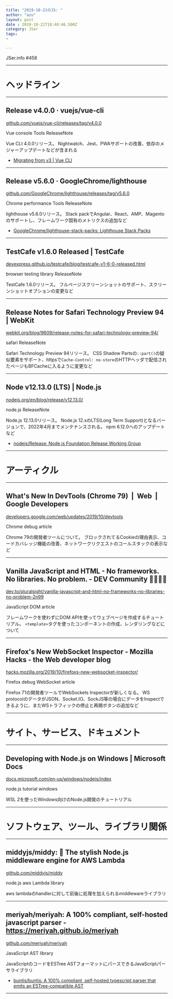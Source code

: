 ```yaml
---
title: "2019-10-21のJS: "
author: "azu"
layout: post
date : 2019-10-21T10:40:46.500Z
category: JSer
tags:
-

---
```


JSer.info #458

----

<h1 class="site-genre">ヘッドライン</h1>

----

## Release v4.0.0 · vuejs/vue-cli
[github.com/vuejs/vue-cli/releases/tag/v4.0.0](https://github.com/vuejs/vue-cli/releases/tag/v4.0.0 "Release v4.0.0 · vuejs/vue-cli")
<p class="jser-tags jser-tag-icon"><span class="jser-tag">Vue</span> <span class="jser-tag">console</span> <span class="jser-tag">Tools</span> <span class="jser-tag">ReleaseNote</span></p>

Vue CLI 4.0.0リリース。
Nightwatch、Jest、PWAサポートの改善、依存のメジャーアップデートなどが含まれる

- [Migrating from v3 | Vue CLI](https://cli.vuejs.org/migrating-from-v3/ "Migrating from v3 | Vue CLI")

----

## Release v5.6.0 · GoogleChrome/lighthouse
[github.com/GoogleChrome/lighthouse/releases/tag/v5.6.0](https://github.com/GoogleChrome/lighthouse/releases/tag/v5.6.0 "Release v5.6.0 · GoogleChrome/lighthouse")
<p class="jser-tags jser-tag-icon"><span class="jser-tag">Chrome</span> <span class="jser-tag">performance</span> <span class="jser-tag">Tools</span> <span class="jser-tag">ReleaseNote</span></p>

lighthouse v5.6.0リリース。
Stack packでAngular、React、AMP、Magentoのサポートし、フレームワーク固有のメトリクスの追加など

- [GoogleChrome/lighthouse-stack-packs: Lighthouse Stack Packs](https://github.com/GoogleChrome/lighthouse-stack-packs "GoogleChrome/lighthouse-stack-packs: Lighthouse Stack Packs")

----

## TestCafe v1.6.0 Released | TestCafe
[devexpress.github.io/testcafe/blog/testcafe-v1-6-0-released.html](https://devexpress.github.io/testcafe/blog/testcafe-v1-6-0-released.html "TestCafe v1.6.0 Released | TestCafe")
<p class="jser-tags jser-tag-icon"><span class="jser-tag">browser</span> <span class="jser-tag">testing</span> <span class="jser-tag">library</span> <span class="jser-tag">ReleaseNote</span></p>

TestCafe 1.6.0リリース。
フルページスクリーンショットのサポート、スクリーンショットオプションの変更など


----

## Release Notes for Safari Technology Preview 94 | WebKit
[webkit.org/blog/9609/release-notes-for-safari-technology-preview-94/](https://webkit.org/blog/9609/release-notes-for-safari-technology-preview-94/ "Release Notes for Safari Technology Preview 94 | WebKit")
<p class="jser-tags jser-tag-icon"><span class="jser-tag">safari</span> <span class="jser-tag">ReleaseNote</span></p>

Safari Technology Preview 94リリース。
CSS Shadow Partsの`::part()`の疑似要素をサポート、httpsで`Cache-Control: no-store`のHTTPヘッダで配信されたページもBFCacheに入るように変更など


----

## Node v12.13.0 (LTS) | Node.js
[nodejs.org/en/blog/release/v12.13.0/](https://nodejs.org/en/blog/release/v12.13.0/ "Node v12.13.0 (LTS) | Node.js")
<p class="jser-tags jser-tag-icon"><span class="jser-tag">node.js</span> <span class="jser-tag">ReleaseNote</span></p>

Node.js 12.13.0リリース。
Node.js 12.xのLTS(Long Term Support)となるバージョンで、2022年4月までメンテナンスされる。
npm 6.12.0へのアップデートなど

- [nodejs/Release: Node.js Foundation Release Working Group](https://github.com/nodejs/Release "nodejs/Release: Node.js Foundation Release Working Group")

----
<h1 class="site-genre">アーティクル</h1>

----

## What's New In DevTools (Chrome 79)  |  Web  |  Google Developers
[developers.google.com/web/updates/2019/10/devtools](https://developers.google.com/web/updates/2019/10/devtools "What's New In DevTools (Chrome 79)  |  Web  |  Google Developers")
<p class="jser-tags jser-tag-icon"><span class="jser-tag">Chrome</span> <span class="jser-tag">debug</span> <span class="jser-tag">article</span></p>

Chrome 79の開発者ツールについて。
ブロックされてるCookieの理由表示、コードカバレッジ機能の改善、ネットワークリクエストのコールスタックの表示など


----

## Vanilla JavaScript and HTML - No frameworks. No libraries. No problem. - DEV Community 👩‍💻👨‍💻
[dev.to/pluralsight/vanilla-javascript-and-html-no-frameworks-no-libraries-no-problem-2n99](https://dev.to/pluralsight/vanilla-javascript-and-html-no-frameworks-no-libraries-no-problem-2n99 "Vanilla JavaScript and HTML - No frameworks. No libraries. No problem. - DEV Community 👩‍💻👨‍💻")
<p class="jser-tags jser-tag-icon"><span class="jser-tag">JavaScript</span> <span class="jser-tag">DOM</span> <span class="jser-tag">article</span></p>

フレームワークを使わずにDOM APIを使ってウェブページを作成するチュートリアル。
`<template>`タグを使ったコンポーネントの作成、レンダリングなどについて


----

## Firefox's New WebSocket Inspector - Mozilla Hacks - the Web developer blog
[hacks.mozilla.org/2019/10/firefoxs-new-websocket-inspector/](https://hacks.mozilla.org/2019/10/firefoxs-new-websocket-inspector/ "Firefox's New WebSocket Inspector - Mozilla Hacks - the Web developer blog")
<p class="jser-tags jser-tag-icon"><span class="jser-tag">Firefox</span> <span class="jser-tag">debug</span> <span class="jser-tag">WebSocket</span> <span class="jser-tag">article</span></p>

Firefox 71の開発者ツールでWebSockets Inspectorが新しくなる。
WS protocolのデータがJSON、Socket.IO、SockJS等の場合にデータをInspectできるように、またWSトラフィックの停止と再開ボタンの追加など


----
<h1 class="site-genre">サイト、サービス、ドキュメント</h1>

----

## Developing with Node.js on Windows | Microsoft Docs
[docs.microsoft.com/en-us/windows/nodejs/index](https://docs.microsoft.com/en-us/windows/nodejs/index "Developing with Node.js on Windows | Microsoft Docs")
<p class="jser-tags jser-tag-icon"><span class="jser-tag">node.js</span> <span class="jser-tag">tutorial</span> <span class="jser-tag">windows</span></p>

WSL 2を使ったWindows向けのNode.js開発のチュートリアル


----
<h1 class="site-genre">ソフトウェア、ツール、ライブラリ関係</h1>

----

## middyjs/middy: 🛵 The stylish Node.js middleware engine for AWS Lambda
[github.com/middyjs/middy](https://github.com/middyjs/middy "middyjs/middy: 🛵 The stylish Node.js middleware engine for AWS Lambda")
<p class="jser-tags jser-tag-icon"><span class="jser-tag">node.js</span> <span class="jser-tag">aws</span> <span class="jser-tag">Lambda</span> <span class="jser-tag">library</span></p>

aws lambdaのhandlerに対して前後に処理を加えられるmiddlewareライブラリ


----

## meriyah/meriyah: A 100% compliant, self-hosted javascript parser - https://meriyah.github.io/meriyah
[github.com/meriyah/meriyah](https://github.com/meriyah/meriyah "meriyah/meriyah: A 100% compliant, self-hosted javascript parser - https://meriyah.github.io/meriyah")
<p class="jser-tags jser-tag-icon"><span class="jser-tag">JavaScript</span> <span class="jser-tag">AST</span> <span class="jser-tag">library</span></p>

JavaScriptのコードをESTree ASTフォーマットにパースできるJavaScriptパーサライブラリ

- [buntis/buntis: A 100% compliant, self-hosted typescript parser that emits an ESTree-compatible AST](https://github.com/buntis/buntis "buntis/buntis: A 100% compliant, self-hosted typescript parser that emits an ESTree-compatible AST")

----
